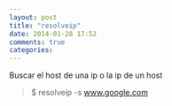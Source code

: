 ```yaml
---
layout: post
title: "resolveip"
date: 2014-01-28 17:52
comments: true
categories: 
---
```

Buscar el host de una ip o la ip de un host

>$ resolveip -s www.google.com

